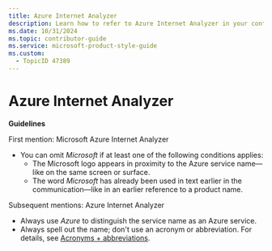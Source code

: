 ```yaml
---
title: Azure Internet Analyzer
description: Learn how to refer to Azure Internet Analyzer in your content.
ms.date: 10/31/2024
ms.topic: contributor-guide
ms.service: microsoft-product-style-guide
ms.custom:
  - TopicID 47389
---
```



# Azure Internet Analyzer

**Guidelines**

First mention: Microsoft Azure Internet Analyzer

- You can omit *Microsoft* if at least one of the following conditions applies:
  - The Microsoft logo appears in proximity to the Azure service name—like on the same screen or surface.
  - The word *Microsoft* has already been used in text earlier in the communication—like in an earlier reference to a product name.

Subsequent mentions: Azure Internet Analyzer

- Always use *Azure* to distinguish the service name as an Azure service.
- Always spell out the name; don't use an acronym or abbreviation. For details, see [Acronyms + abbreviations](~\acronyms-and-abbreviations.md).

